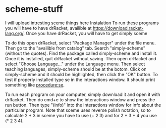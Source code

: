 # scheme-stuff
I will upload intresting sceme things here
    Instalation
To run these programs you will have to have drRacket, availible at https://download.racket-lang.org/.
Once you have drRacket, you will have to get simply sceme

To do this open drRacket, select "Package Manager" under the file menu. Then go to the "availible from catalog" tab. Search "simply-scheme"(without the quotes). Find the package called simply-scheme and install it. Once it is installed, quit drRacket without saving. Then open drRacket and select "Choose Language..." under the Language menu. Then select teaching languages, simply-scheme should be at the botom. Click on simply-scheme and it should be highlighted, then click the "OK" button. To test if properly installed type se in the interactions window. It should print something like <procedure:se>.

To run each program on your computer, simply download it and open it with drRacket. Then do cmd+e to show the interactions window and press the run button. Then type "(info)" into the interactions window for info about the particular program. Note that sceme uses reverse polish notation, so to calculate 2 + 3 in sceme you have to use (+ 2 3) and for 2 * 3 * 4 you use (* 2 3 4).
